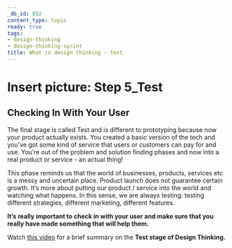 ```yaml
---
_db_id: 852
content_type: topic
ready: true
tags:
- design-thinking
- design-thinking-sprint
title: What is design thinking - test
---
```

# Insert picture: Step 5_Test

## Checking In With Your User
The final stage is called Test and is different to prototyping because now your product actually exists. You created a basic version of the tech and you've got some kind of service that users or customers can pay for and use. You’re out of the problem and solution finding phases and now into a real product or service - an actual thing!

This phase reminds us that the world of businesses, products, services etc is a messy and uncertain place. Product launch does not guarantee certain growth. It’s more about putting our product / service into the world and watching what happens. In this sense, we are always testing: testing different strategies, different marketing, different features. 

**It’s really important to check in with your user and make sure that you really have made something that will help them.**

Watch [this video](https://www.youtube.com/watch?v=UVEQCNM6X-A) for a brief summary on the **Test stage of Design Thinking.**
